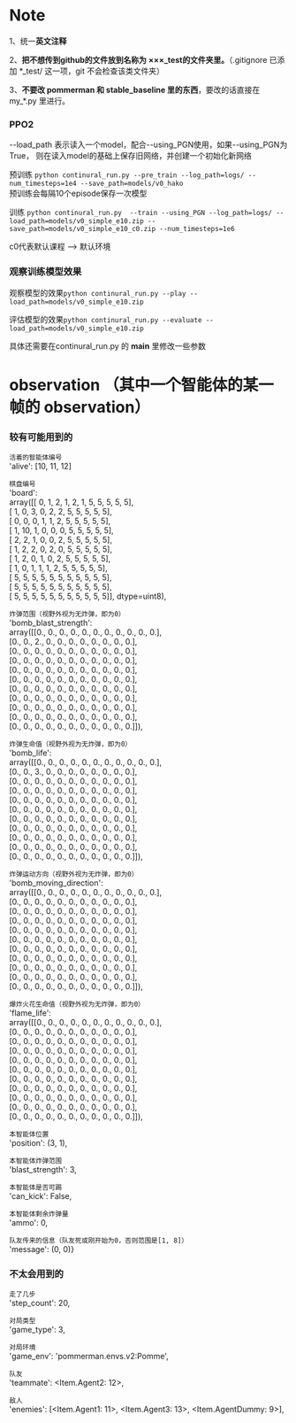 # Note
1、统一**英文注释** 

2、**把不想传到github的文件放到名称为 ×××\_test的文件夹里。**（.gitignore 已添加 \*\_test/ 这一项，git 不会检查该类文件夹）  

3、**不要改 pommerman 和 stable_baseline 里的东西**，要改的话直接在 my_*.py 里进行。
  

### PPO2
--load_path 表示读入一个model，配合--using_PGN使用，如果--using_PGN为True，
则在读入model的基础上保存旧网络，并创建一个初始化新网络

预训练
```python continural_run.py --pre_train --log_path=logs/ --num_timesteps=1e4 --save_path=models/v0_hako```  
预训练会每隔10个episode保存一次模型

训练
```python continural_run.py  --train --using_PGN --log_path=logs/ --load_path=models/v0_simple_e10.zip --save_path=models/v0_simple_e10_c0.zip --num_timesteps=1e6```

c0代表默认课程 --> 默认环境

### 观察训练模型效果
观察模型的效果```python continural_run.py --play --load_path=models/v0_simple_e10.zip```  

评估模型的效果```python continural_run.py --evaluate --load_path=models/v0_simple_e10.zip```  

具体还需要在continural_run.py 的 __main__ 里修改一些参数

# observation （其中一个智能体的某一帧的 observation）
### 较有可能用到的
  `活着的智能体编号`  
  'alive': [10, 11, 12]  
  
`棋盘编号`  
'board':   
array([[ 0,  1,  2,  1,  2,  1,  5,  5,  5,  5,  5],  
       [ 1,  0,  3,  0,  2,  2,  5,  5,  5,  5,  5],  
       [ 0,  0,  0,  1,  1,  2,  5,  5,  5,  5,  5],  
       [ 1, 10,  1,  0,  0,  0,  5,  5,  5,  5,  5],  
       [ 2,  2,  1,  0,  0,  2,  5,  5,  5,  5,  5],  
       [ 1,  2,  2,  0,  2,  0,  5,  5,  5,  5,  5],  
       [ 1,  2,  0,  1,  0,  2,  5,  5,  5,  5,  5],  
       [ 1,  0,  1,  1,  1,  2,  5,  5,  5,  5,  5],  
       [ 5,  5,  5,  5,  5,  5,  5,  5,  5,  5,  5],  
       [ 5,  5,  5,  5,  5,  5,  5,  5,  5,  5,  5],  
       [ 5,  5,  5,  5,  5,  5,  5,  5,  5,  5,  5]], dtype=uint8),   
       
`炸弹范围（视野外视为无炸弹，即为0）`  
'bomb_blast_strength':   
array([[0., 0., 0., 0., 0., 0., 0., 0., 0., 0., 0.],  
       [0., 0., 2., 0., 0., 0., 0., 0., 0., 0., 0.],  
       [0., 0., 0., 0., 0., 0., 0., 0., 0., 0., 0.],  
       [0., 0., 0., 0., 0., 0., 0., 0., 0., 0., 0.],  
       [0., 0., 0., 0., 0., 0., 0., 0., 0., 0., 0.],  
       [0., 0., 0., 0., 0., 0., 0., 0., 0., 0., 0.],  
       [0., 0., 0., 0., 0., 0., 0., 0., 0., 0., 0.],  
       [0., 0., 0., 0., 0., 0., 0., 0., 0., 0., 0.],  
       [0., 0., 0., 0., 0., 0., 0., 0., 0., 0., 0.],  
       [0., 0., 0., 0., 0., 0., 0., 0., 0., 0., 0.],  
       [0., 0., 0., 0., 0., 0., 0., 0., 0., 0., 0.]]),     

`炸弹生命值（视野外视为无炸弹，即为0）`  
'bomb_life':   
array([[0., 0., 0., 0., 0., 0., 0., 0., 0., 0., 0.],  
       [0., 0., 3., 0., 0., 0., 0., 0., 0., 0., 0.],  
       [0., 0., 0., 0., 0., 0., 0., 0., 0., 0., 0.],  
       [0., 0., 0., 0., 0., 0., 0., 0., 0., 0., 0.],  
       [0., 0., 0., 0., 0., 0., 0., 0., 0., 0., 0.],  
       [0., 0., 0., 0., 0., 0., 0., 0., 0., 0., 0.],  
       [0., 0., 0., 0., 0., 0., 0., 0., 0., 0., 0.],  
       [0., 0., 0., 0., 0., 0., 0., 0., 0., 0., 0.],  
       [0., 0., 0., 0., 0., 0., 0., 0., 0., 0., 0.],  
       [0., 0., 0., 0., 0., 0., 0., 0., 0., 0., 0.],  
       [0., 0., 0., 0., 0., 0., 0., 0., 0., 0., 0.]]),  
       
`炸弹运动方向（视野外视为无炸弹，即为0）`  
'bomb_moving_direction':   
array([[0., 0., 0., 0., 0., 0., 0., 0., 0., 0., 0.],  
       [0., 0., 0., 0., 0., 0., 0., 0., 0., 0., 0.],  
       [0., 0., 0., 0., 0., 0., 0., 0., 0., 0., 0.],  
       [0., 0., 0., 0., 0., 0., 0., 0., 0., 0., 0.],  
       [0., 0., 0., 0., 0., 0., 0., 0., 0., 0., 0.],  
       [0., 0., 0., 0., 0., 0., 0., 0., 0., 0., 0.],  
       [0., 0., 0., 0., 0., 0., 0., 0., 0., 0., 0.],  
       [0., 0., 0., 0., 0., 0., 0., 0., 0., 0., 0.],  
       [0., 0., 0., 0., 0., 0., 0., 0., 0., 0., 0.],  
       [0., 0., 0., 0., 0., 0., 0., 0., 0., 0., 0.],  
       [0., 0., 0., 0., 0., 0., 0., 0., 0., 0., 0.]]),   

`爆炸火花生命值（视野外视为无炸弹，即为0）`  
'flame_life':   
array([[0., 0., 0., 0., 0., 0., 0., 0., 0., 0., 0.],  
       [0., 0., 0., 0., 0., 0., 0., 0., 0., 0., 0.],  
       [0., 0., 0., 0., 0., 0., 0., 0., 0., 0., 0.],  
       [0., 0., 0., 0., 0., 0., 0., 0., 0., 0., 0.],  
       [0., 0., 0., 0., 0., 0., 0., 0., 0., 0., 0.],  
       [0., 0., 0., 0., 0., 0., 0., 0., 0., 0., 0.],  
       [0., 0., 0., 0., 0., 0., 0., 0., 0., 0., 0.],  
       [0., 0., 0., 0., 0., 0., 0., 0., 0., 0., 0.],  
       [0., 0., 0., 0., 0., 0., 0., 0., 0., 0., 0.],  
       [0., 0., 0., 0., 0., 0., 0., 0., 0., 0., 0.],  
       [0., 0., 0., 0., 0., 0., 0., 0., 0., 0., 0.]]),  

`本智能体位置 `  
'position': (3, 1),   

`本智能体炸弹范围`  
'blast_strength': 3,   

`本智能体是否可踢`  
'can_kick': False,   

`本智能体剩余炸弹量`  
 'ammo': 0,  

`队友传来的信息（队友死或刚开始为0，否则范围是[1, 8]）`  
 'message': (0, 0)}  
 
### 不太会用到的  
 
`走了几步`  
'step_count': 20,  
 
 `对局类型`  
 'game_type': 3,   

`对局环境`  
'game_env': 'pommerman.envs.v2:Pomme',   

`队友`  
'teammate': <Item.Agent2: 12\>,  

`敌人`  
 'enemies': [<Item.Agent1: 11\>, <Item.Agent3: 13\>, <Item.AgentDummy: 9\>],   